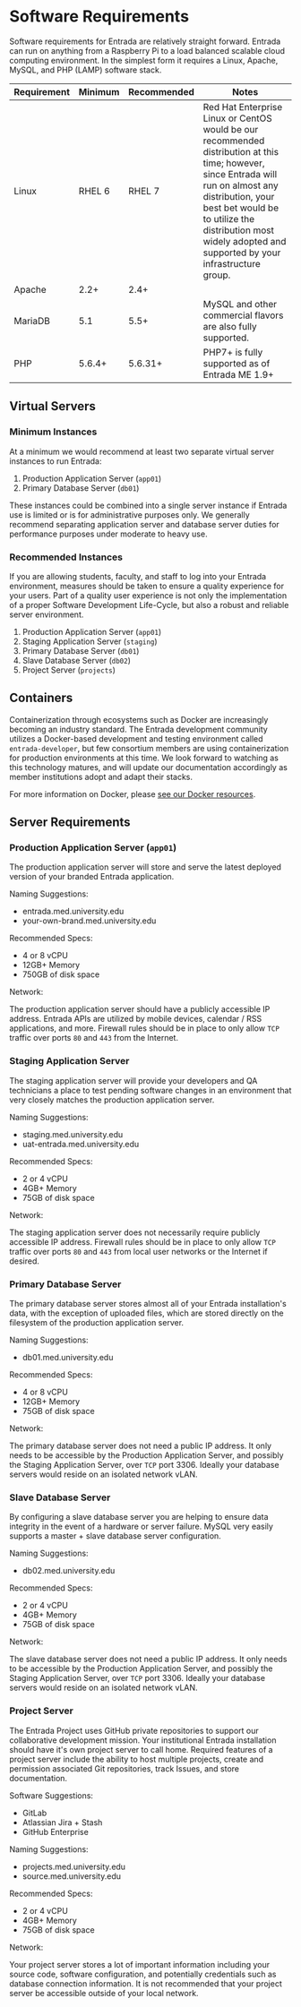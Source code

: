 # Software Requirements

Software requirements for Entrada are relatively straight forward. Entrada can run on anything from a Raspberry Pi to a load balanced scalable cloud computing environment. In the simplest form it requires a Linux, Apache, MySQL, and PHP (LAMP) software stack.

| Requirement | Minimum | Recommended | Notes |
| ----------- | ------- | ----------- | ----- |
| Linux | RHEL 6 | RHEL 7 | Red Hat Enterprise Linux or CentOS would be our recommended distribution at this time; however, since Entrada will run on almost any distribution, your best bet would be to utilize the distribution most widely adopted and supported by your infrastructure group. |
| Apache | 2.2+ | 2.4+ | | 
| MariaDB | 5.1 | 5.5+ | MySQL and other commercial flavors are also fully supported. |
| PHP | 5.6.4+ | 5.6.31+ | PHP7+ is fully supported as of Entrada ME 1.9+ | 


## Virtual Servers

### Minimum Instances

At a minimum we would recommend at least two separate virtual server instances to run Entrada:

1. Production Application Server (`app01`)
2. Primary Database Server (`db01`)

These instances could be combined into a single server instance if Entrada use is limited or is for administrative purposes only. We generally recommend separating application server and database server duties for performance purposes under moderate to heavy use.

### Recommended Instances

If you are allowing students, faculty, and staff to log into your Entrada environment, measures should be taken to ensure a quality experience for your users. Part of a quality user experience is not only the implementation of a proper Software Development Life-Cycle, but also a robust and reliable server environment. 

1. Production Application Server (`app01`)
2. Staging Application Server (`staging`)
3. Primary Database Server (`db01`)
4. Slave Database Server (`db02`)
5. Project Server (`projects`)

## Containers

Containerization through ecosystems such as Docker are increasingly becoming an industry standard. The Entrada development community utilizes a Docker-based development and testing environment called `entrada-developer`, but few consortium members are using containerization for production environments at this time. We look forward to watching as this technology matures, and will update our documentation accordingly as member institutions adopt and adapt their stacks.

For more information on Docker, please [see our Docker resources](https://github.com/EntradaProject/entrada-1x-docs/tree/master/resources/docker).

## Server Requirements

### Production Application Server (`app01`)

The production application server will store and serve the latest deployed version of your branded Entrada application.

Naming Suggestions:

* entrada.med.university.edu
* your-own-brand.med.university.edu

Recommended Specs:

* 4 or 8 vCPU
* 12GB+ Memory
* 750GB of disk space

Network:

The production application server should have a publicly accessible IP address. Entrada APIs are utilized by mobile devices, calendar / RSS applications, and more. Firewall rules should be in place to only allow `TCP` traffic over ports `80` and `443` from the Internet.

### Staging Application Server

The staging application server will provide your developers and QA technicians a place to test pending software changes in an environment that very closely matches the production application server.

Naming Suggestions:

* staging.med.university.edu
* uat-entrada.med.university.edu

Recommended Specs:

* 2 or 4 vCPU
* 4GB+ Memory
* 75GB of disk space

Network:

The staging application server does not necessarily require publicly accessible IP address. Firewall rules should be in place to only allow `TCP` traffic over ports `80` and `443` from local user networks or the Internet if desired.


### Primary Database Server

The primary database server stores almost all of your Entrada installation's data, with the exception of uploaded files, which are stored directly on the filesystem of the production application server.

Naming Suggestions:

* db01.med.university.edu

Recommended Specs:

* 4 or 8 vCPU
* 12GB+ Memory
* 75GB of disk space

Network:

The primary database server does not need a public IP address. It only needs to be accessible by the Production Application Server, and possibly the Staging Application Server, over `TCP` port 3306. Ideally your database servers would reside on an isolated network vLAN.

### Slave Database Server

By configuring a slave database server you are helping to ensure data integrity in the event of a hardware or server failure. MySQL very easily supports a master + slave database server configuration.

Naming Suggestions:

* db02.med.university.edu

Recommended Specs:

* 2 or 4 vCPU
* 4GB+ Memory
* 75GB of disk space

Network:

The slave database server does not need a public IP address. It only needs to be accessible by the Production Application Server, and possibly the Staging Application Server, over `TCP` port 3306. Ideally your database servers would reside on an isolated network vLAN.


### Project Server

The Entrada Project uses GitHub private repositories to support our collaborative development mission. Your institutional Entrada installation should have it's own project server to call home. Required features of a project server include the ability to host multiple projects, create and permission associated Git repositories, track Issues, and store documentation.

Software Suggestions:

* GitLab
* Atlassian Jira + Stash
* GitHub Enterprise

Naming Suggestions:

* projects.med.university.edu
* source.med.university.edu

Recommended Specs:

* 2 or 4 vCPU
* 4GB+ Memory
* 75GB of disk space

Network:

Your project server stores a lot of important information including your source code, software configuration, and potentially credentials such as database connection information. It is not recommended that your project server be accessible outside of your local network.
